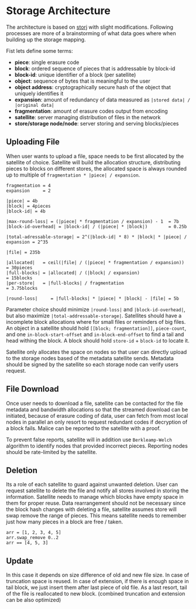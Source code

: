 # Storage Architecture

The architecture is based on [storj](https://www.storj.io/storjv3.pdf) with slight modifications. Following processes are more of a brainstorming of what data goes where when building up the storage mapping.

Fist lets define some terms:
- **piece**: single erasure code
- **block**: ordered sequence of pieces that is addressable by block-id
- **block-id**: unique identifier of a block (per satellite)
- **object**: sequence of bytes that is meaningful to the user
- **object address**: cryptographically secure hash of the object that uniquely identifies it
- **expansion**: amount of redundancy of data measured as `|stored data| / |original data|`
- **fragmentation**: amount of erasure codes output from encoding
- **satellite**: server managing distribution of files in the network
- **store/storage node/node**: server storing and serving blocks/pieces

## Uploading File

When user wants to upload a file, space needs to be first allocated by the satellite of choice. Satellite will build the allocation structure, distributing pieces to blocks on different stores, the allocated space is always rounded up to multiple of `fragmentation * |piece| / expansion`.

```
fragmentation = 4
expansion     = 2

|piece| = 4b
|block| = 4pieces
|block-id| = 4b

|max-round-loss| = (|piece| * fragmentation / expansion) - 1  = 7b
|block-id-overhead| = |block-id| / (|piece| * |block|)        = 0.25b

|total-adressable-storage| = 2^(|block-id| * 8) * |block| * |piece| / expansion = 2^35

|file| = 235b

|allocated|   = ceil(|file| / (|piece| * fragmentation / expansion))          = 30pieces
|full-blocks| = |allocated| / (|block| / expansion)                           = 15blocks
|per-store|   = |full-blocks| / fragmentation                                 = 3.75blocks

|round-loss|     = |full-blocks| * |piece| * |block| - |file| = 5b
```

Parameter choice should minimize `|round-loss|` and `|block-id-overhead|`, but also maximize `|total-addressable-storage|`. Satellites should have a  incomplete block allocations where for small files or reminders of big files. An object in a satellite should hold `[[block; fragmentation]]`, `piece-count`, and one `in-block-start-offset` and `in-block-end-offset` to find a tail and head withing the block. A block should hold `store-id` + `block-id` to locate it.

Satellite only allocates the space on nodes so that user can directly upload to the storage nodes based of the metadata satellite sends. Metadata should be signed by the satellite so each storage node can verify users request.

## File Download

Once user needs to download a file, satellite can be contacted for the file metadata and bandwidth allocations so that the streamed download can be initiated, because of erasure coding of data, user can fetch from most local nodes in parallel an only resort to request redundant codes if decryption of a block fails. Malice can be reported to the satellite with a proof.

To prevent false reports, satellite will in addition use `Berkleamp-Welch` algorithm to identify nodes that provided incorrect pieces. Reporting nodes should be rate-limited by the satellite.

## Deletion

Its a role of each satellite to guard against unwanted deletion. User can request satellite to delete the file and notify all stores involved in storing the information. Satellite needs to manage which blocks have empty space in them for proper reuse. Data rearrangement should not be necessary since the block hash changes with deleting a file, satellite assumes store will swap remove the range of pieces. This means satellite needs to remember just how many pieces in a block are free / taken.

```
arr = [1, 2, 3, 4, 5]
arr.swap_remove 0..2
arr == [4, 5, 3]
```

## Update

In this case it depends on size difference of old and new file size. In case of truncation space is reused. In case of extension, if there is enough space in tail block, we just insert them after last piece of old file. As a last resort, tail of the file is reallocated to new block. (combined truncation and extension can be also optimized)
